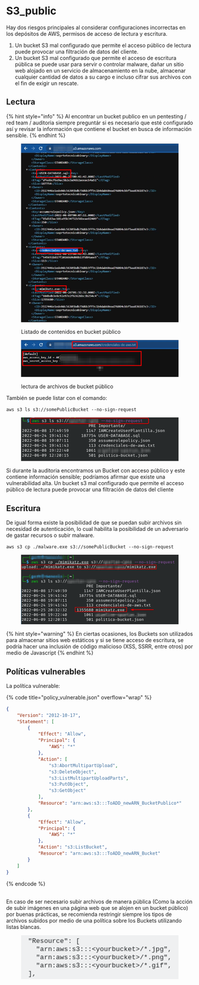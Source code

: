 # S3\_public

Hay dos riesgos principales al considerar configuraciones incorrectas en los depósitos de AWS, permisos de acceso de lectura y escritura.&#x20;

1. Un bucket S3 mal configurado que permite el acceso público de lectura puede provocar una filtración de datos del cliente.&#x20;
2. Un bucket S3 mal configurado que permite el acceso de escritura pública se puede usar para servir o controlar malware, dañar un sitio web alojado en un servicio de almacenamiento en la nube, almacenar cualquier cantidad de datos a su cargo e incluso cifrar sus archivos con el fin de exigir un rescate.

## Lectura

{% hint style="info" %}
Al encontrar un bucket publico en un pentesting / red team / auditoria siempre preguntár si es necesario que esté configurado así y revisar la información que contiene el bucket en busca de información sensible.
{% endhint %}

<figure><img src="../../.gitbook/assets/image (2) (5).png" alt=""><figcaption><p>Listado de contenidos en bucket público</p></figcaption></figure>

<figure><img src="../../.gitbook/assets/image (15).png" alt=""><figcaption><p>lectura de archivos de bucket público</p></figcaption></figure>

También se puede listar con el comando:

```
aws s3 ls s3://somePublicBucket --no-sign-request
```

<figure><img src="../../.gitbook/assets/image (1) (1).png" alt=""><figcaption></figcaption></figure>

Si durante la auditoria encontramos un Bucket con acceso público y este contiene información sensible; podríamos afirmar que existe una vulnerabilidad alta. Un bucket s3 mal configurado que permite el acceso público de lectura puede provocar una filtración de datos del cliente

## Escritura

De igual forma existe la posibilidad de que se puedan subir archivos sin necesidad de autenticación, lo cual habilita la posibilidad de un adversario de gastar recursos o subir malware.

```
aws s3 cp ./malware.exe s3://somePublicBucket --no-sign-request
```

<figure><img src="../../.gitbook/assets/image (28).png" alt=""><figcaption></figcaption></figure>

{% hint style="warning" %}
En ciertas ocasiones, los Buckets son utilizados para almacenar sitios web estáticos y si se tiene acceso de escritura, se podría hacer una inclusión de código malicioso (XSS, SSRR, entre otros) por medio de Javascript
{% endhint %}

## Políticas vulnerables

La política vulnerable:

{% code title="policy_vulnerable.json" overflow="wrap" %}
```json
{
    "Version": "2012-10-17",
    "Statement": [
        {
            "Effect": "Allow",
            "Principal": {
                "AWS": "*"
            },
            "Action": [
                "s3:AbortMultipartUpload",
                "s3:DeleteObject",
                "s3:ListMultipartUploadParts",
                "s3:PutObject",
                "s3:GetObject"
            ],
            "Resource": "arn:aws:s3:::ToADD_newARN_BucketPublico*"
        },
        {
            "Effect": "Allow",
            "Principal": {
                "AWS": "*"
            },
            "Action": "s3:ListBucket",
            "Resource": "arn:aws:s3:::ToADD_newARN_Bucket"
        }
    ]
}
```
{% endcode %}

\
En caso de ser necesario subir archivos de manera pública (Como la acción de subir imágenes en una página web que se alojen en un bucket público) por buenas prácticas, se recomienda restringir siempre los tipos de archivos subidos por medio de una política sobre los Buckets utilizando listas blancas.

<figure><img src="../../.gitbook/assets/image (12).png" alt=""><figcaption></figcaption></figure>



